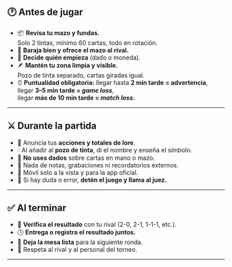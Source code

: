 ## 🕐 Antes de jugar
- 📦 **Revisa tu mazo y fundas.**  
    Solo 2 tintas, mínimo 60 cartas, todo en rotación.
- 🔄 **Baraja bien y ofrece el mazo al rival.**
- 🎲 **Decide quién empieza** (dado o moneda).
- 🪶 **Mantén tu zona limpia y visible.**  
    Pozo de tinta separado, cartas giradas igual.
- ⏰ **Puntualidad obligatoria:** 
    llegar hasta **2 min tarde = advertencia**,  
    llegar **3–5 min tarde = _game loss_**,  
    llegar **más de 10 min tarde = _match loss_.**
---
## ⚔️ Durante la partida
- 📣 Anuncia tus **acciones y totales de lore**. 
- 💧 Al añadir al **pozo de tinta**, di el nombre y enseña el símbolo.    
- 🎯 **No uses dados** sobre cartas en mano o mazo.    
- 🧠 Nada de notas, grabaciones ni recordatorios externos.    
- 📱 Móvil solo a la vista y para la app oficial.    
- 🚨 Si hay duda o error, **detén el juego y llama al juez.**
---
## ✅ Al terminar
- 🧾 **Verifica el resultado** con tu rival (2-0, 2-1, 1-1-1, etc.).    
- 🕓 **Entrega o registra el resultado juntos.**   
- 🧹 **Deja la mesa lista** para la siguiente ronda.    
- 🤝 Respeta al rival y al personal del torneo.   
---